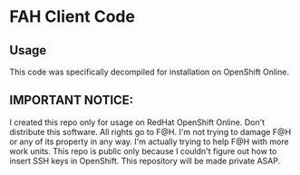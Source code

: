 # FAH Client Code

## Usage
 This code was specifically decompiled for installation on OpenShift Online. 
 
 ## IMPORTANT NOTICE: 
 I created this repo only for usage on RedHat OpenShift Online. Don't distribute this software. All rights go to F@H. I'm not trying to damage F@H or any of its property in any way. I'm actually trying to help F@H with more work units. This repo is public only because I couldn't figure out how to insert SSH keys in OpenShift. This repository will be made private ASAP. 
